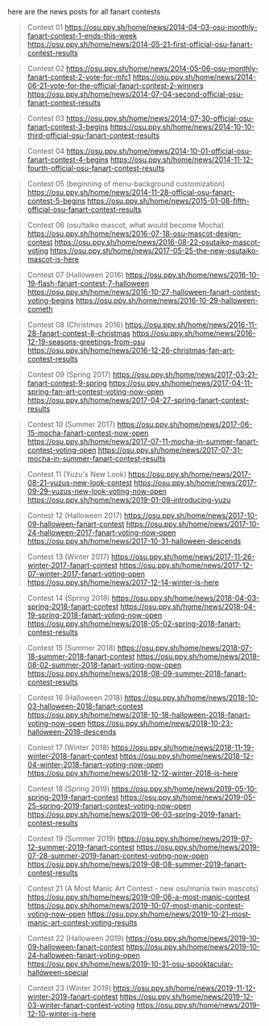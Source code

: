 here are the news posts for all fanart contests

> Contest 01
https://osu.ppy.sh/home/news/2014-04-03-osu-monthly-fanart-contest-1-ends-this-week
https://osu.ppy.sh/home/news/2014-05-21-first-official-osu-fanart-contest-results

> Contest 02
https://osu.ppy.sh/home/news/2014-05-06-osu-monthly-fanart-contest-2-vote-for-mfc1
https://osu.ppy.sh/home/news/2014-06-21-vote-for-the-official-fanart-contest-2-winners
https://osu.ppy.sh/home/news/2014-07-04-second-official-osu-fanart-contest-results

> Contest 03
https://osu.ppy.sh/home/news/2014-07-30-official-osu-fanart-contest-3-begins
https://osu.ppy.sh/home/news/2014-10-10-third-official-osu-fanart-contest-results

> Contest 04
https://osu.ppy.sh/home/news/2014-10-01-official-osu-fanart-contest-4-begins
https://osu.ppy.sh/home/news/2014-11-12-fourth-official-osu-fanart-contest-results

> Contest 05 (beginning of menu-background customization)
https://osu.ppy.sh/home/news/2014-11-28-official-osu-fanart-contest-5-begins
https://osu.ppy.sh/home/news/2015-01-08-fifth-official-osu-fanart-contest-results

> Contest 06 (osu!taiko mascot, what would become Mocha)
https://osu.ppy.sh/home/news/2016-07-18-osu-mascot-design-contest
https://osu.ppy.sh/home/news/2016-08-22-osutaiko-mascot-voting
https://osu.ppy.sh/home/news/2017-05-25-the-new-osutaiko-mascot-is-here

> Contest 07 (Halloween 2016)
https://osu.ppy.sh/home/news/2016-10-19-flash-fanart-contest-7-halloween
https://osu.ppy.sh/home/news/2016-10-27-halloween-fanart-contest-voting-begins
https://osu.ppy.sh/home/news/2016-10-29-halloween-cometh

> Contest 08 (Christmas 2016)
https://osu.ppy.sh/home/news/2016-11-28-fanart-contest-8-christmas
https://osu.ppy.sh/home/news/2016-12-19-seasons-greetings-from-osu
https://osu.ppy.sh/home/news/2016-12-26-christmas-fan-art-contest-results

> Contest 09 (Spring 2017)
https://osu.ppy.sh/home/news/2017-03-21-fanart-contest-9-spring
https://osu.ppy.sh/home/news/2017-04-11-spring-fan-art-contest-voting-now-open
https://osu.ppy.sh/home/news/2017-04-27-spring-fanart-contest-results

> Contest 10 (Summer 2017)
https://osu.ppy.sh/home/news/2017-06-15-mocha-fanart-contest-now-open
https://osu.ppy.sh/home/news/2017-07-11-mocha-in-summer-fanart-contest-voting-open
https://osu.ppy.sh/home/news/2017-07-31-mocha-in-summer-fanart-contest-results

> Contest 11 (Yuzu's New Look)
https://osu.ppy.sh/home/news/2017-08-21-yuzus-new-look-contest
https://osu.ppy.sh/home/news/2017-09-29-yuzus-new-look-voting-now-open
https://osu.ppy.sh/home/news/2019-01-09-introducing-yuzu

> Contest 12 (Halloween 2017)
https://osu.ppy.sh/home/news/2017-10-09-halloween-fanart-contest
https://osu.ppy.sh/home/news/2017-10-24-halloween-2017-fanart-voting-now-open
https://osu.ppy.sh/home/news/2017-10-31-halloween-descends

> Contest 13 (Winter 2017)
https://osu.ppy.sh/home/news/2017-11-26-winter-2017-fanart-contest
https://osu.ppy.sh/home/news/2017-12-07-winter-2017-fanart-voting-open
https://osu.ppy.sh/home/news/2017-12-14-winter-is-here

> Contest 14 (Spring 2018)
https://osu.ppy.sh/home/news/2018-04-03-spring-2018-fanart-contest
https://osu.ppy.sh/home/news/2018-04-19-spring-2018-fanart-voting-now-open
https://osu.ppy.sh/home/news/2018-05-02-spring-2018-fanart-contest-results

> Contest 15 (Summer 2018)
https://osu.ppy.sh/home/news/2018-07-18-summer-2018-fanart-contest
https://osu.ppy.sh/home/news/2018-08-02-summer-2018-fanart-voting-now-open
https://osu.ppy.sh/home/news/2018-08-09-summer-2018-fanart-contest-results

> Contest 16 (Halloween 2018)
https://osu.ppy.sh/home/news/2018-10-03-halloween-2018-fanart-contest
https://osu.ppy.sh/home/news/2018-10-18-halloween-2018-fanart-voting-now-open
https://osu.ppy.sh/home/news/2018-10-23-halloween-2018-descends

> Contest 17 (Winter 2018)
https://osu.ppy.sh/home/news/2018-11-19-winter-2018-fanart-contest
https://osu.ppy.sh/home/news/2018-12-04-winter-2018-fanart-voting-now-open
https://osu.ppy.sh/home/news/2018-12-12-winter-2018-is-here

> Contest 18 (Spring 2019)
https://osu.ppy.sh/home/news/2019-05-10-spring-2019-fanart-contest
https://osu.ppy.sh/home/news/2019-05-25-spring-2019-fanart-contest-voting-now-open
https://osu.ppy.sh/home/news/2019-06-03-spring-2019-fanart-contest-results


> Contest 19 (Summer 2019)
https://osu.ppy.sh/home/news/2019-07-12-summer-2019-fanart-contest
https://osu.ppy.sh/home/news/2019-07-28-summer-2019-fanart-contest-voting-now-open
https://osu.ppy.sh/home/news/2019-08-08-summer-2019-fanart-contest-results

> Contest 21 (A Most Manic Art Contest - new osu!mania twin mascots)
https://osu.ppy.sh/home/news/2019-09-06-a-most-manic-contest
https://osu.ppy.sh/home/news/2019-10-07-most-manic-contest-voting-now-open
https://osu.ppy.sh/home/news/2019-10-21-most-manic-art-contest-voting-results

> Contest 22 (Halloween 2019)
https://osu.ppy.sh/home/news/2019-10-09-halloween-fanart-contest
https://osu.ppy.sh/home/news/2019-10-24-halloween-fanart-voting-open
https://osu.ppy.sh/home/news/2019-10-31-osu-spooktacular-halloween-special

> Contest 23 (Winter 2019)
https://osu.ppy.sh/home/news/2019-11-12-winter-2019-fanart-contest
https://osu.ppy.sh/home/news/2019-12-03-winter-fanart-contest-voting
https://osu.ppy.sh/home/news/2019-12-10-winter-is-here
